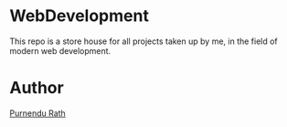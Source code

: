 # WebDevelopment
This repo is a store house for all projects taken up by me, in the field of modern web development.

# Author
[Purnendu Rath](https://www.codechef.com/users/puru_cr7)
